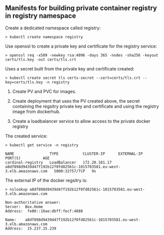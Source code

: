 Manifests for building private container registry in registry namespace
-----------------------------------------------------------------------

Create a dedicated namespace called registry:

    > kubectl create namespace registry
    
Use openssl to create a private key and certificate for the registry service:

    > openssl req -x509 -newkey rsa:4096 -days 365 -nodes -sha256 -keyout certs/tls.key -out certs/tls.crt
   
Uses a secret built from the private key and certificate created:

    > kubectl create secret tls certs-secret --cert=certs/tls.crt --key=certs/tls.key -n registry

1) Create PV and PVC for images.

2) Create deployment that uses the PV created above, the secret containing the regsitry private key and certificate and using the registry image from dockerhub.

3) Create a loadbalancer service to allow access to the private docker registry

The created service:

    > kubectl get service -n registry
    
    NAME                TYPE           CLUSTER-IP      EXTERNAL-IP                                                               PORT(S)          AGE
    cardinal-registry   LoadBalancer   172.20.181.17   a8df898d9439d47f192b12f0fd82561c-1015703581.eu-west-3.elb.amazonaws.com   5000:32757/TCP   9s
    
The external IP of the docker regsitry is: 

    > nslookup a8df898d9439d47f192b12f0fd82561c-1015703581.eu-west-3.elb.amazonaws.com
    
    Non-authoritative answer:
    Server:  Box.Home
    Address:  fe80::16ae:dbff:fecf:4888
    
    Name:    a8df898d9439d47f192b12f0fd82561c-1015703581.eu-west-3.elb.amazonaws.com
    Address:  15.237.15.239
